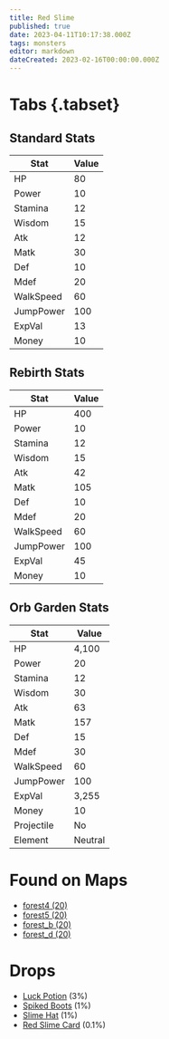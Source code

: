 ```yaml
---
title: Red Slime
published: true
date: 2023-04-11T10:17:38.000Z
tags: monsters
editor: markdown
dateCreated: 2023-02-16T00:00:00.000Z
---
```


# Tabs {.tabset}

## Standard Stats

|Stat|Value|
|-|-|
|HP|80|
|Power|10|
|Stamina|12|
|Wisdom|15|
|Atk|12|
|Matk|30|
|Def|10|
|Mdef|20|
|WalkSpeed|60|
|JumpPower|100|
|ExpVal|13|
|Money|10|
## Rebirth Stats

|Stat|Value|
|-|-|
|HP|400|
|Power|10|
|Stamina|12|
|Wisdom|15|
|Atk|42|
|Matk|105|
|Def|10|
|Mdef|20|
|WalkSpeed|60|
|JumpPower|100|
|ExpVal|45|
|Money|10|
## Orb Garden Stats

|Stat|Value|
|-|-|
|HP|4,100|
|Power|20|
|Stamina|12|
|Wisdom|30|
|Atk|63|
|Matk|157|
|Def|15|
|Mdef|30|
|WalkSpeed|60|
|JumpPower|100|
|ExpVal|3,255|
|Money|10|
|Projectile|No|
|Element|Neutral|

# Found on Maps
 * [forest4 (20)](/maps/forest4)
 * [forest5 (20)](/maps/forest5)
 * [forest_b (20)](/maps/forest_b)
 * [forest_d (20)](/maps/forest_d)

# Drops
 * [Luck Potion](/items/luck-potion) (3%)
 * [Spiked Boots](/items/spiked-boots) (1%)
 * [Slime Hat](/items/slime-hat) (1%)
 * [Red Slime Card](/items/red-slime-card) (0.1%)
